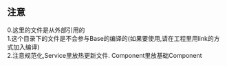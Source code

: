 ## 注意

0.这里的文件是从外部引用的  
1.这个目录下的文件是不会参与Base的编译的(如果要使用,请在工程里用link的方式加入编译)  
2.注意规范化,Service里放热更新文件. Component里放基础Component  
